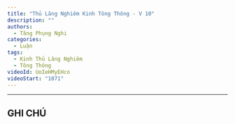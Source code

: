 ```yaml
---
title: "Thủ Lăng Nghiêm Kinh Tông Thông - V 10"
description: ""
authors: 
  - Tăng Phụng Nghi
categories:
  - Luận
tags:
  - Kinh Thủ Lăng Nghiêm
  - Tông Thông
videoId: UoIeHMyEHco
videoStart: "1071"
---
```



<hr class="blog-rule" />

## GHI CHÚ

[^1]: ⭐️

